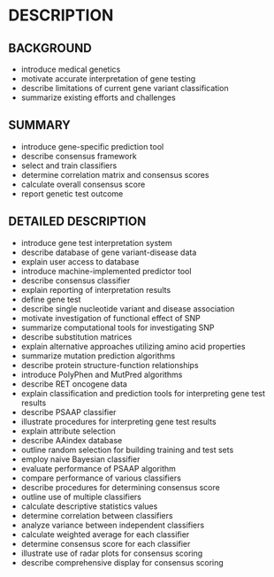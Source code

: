 # DESCRIPTION

## BACKGROUND

- introduce medical genetics
- motivate accurate interpretation of gene testing
- describe limitations of current gene variant classification
- summarize existing efforts and challenges

## SUMMARY

- introduce gene-specific prediction tool
- describe consensus framework
- select and train classifiers
- determine correlation matrix and consensus scores
- calculate overall consensus score
- report genetic test outcome

## DETAILED DESCRIPTION

- introduce gene test interpretation system
- describe database of gene variant-disease data
- explain user access to database
- introduce machine-implemented predictor tool
- describe consensus classifier
- explain reporting of interpretation results
- define gene test
- describe single nucleotide variant and disease association
- motivate investigation of functional effect of SNP
- summarize computational tools for investigating SNP
- describe substitution matrices
- explain alternative approaches utilizing amino acid properties
- summarize mutation prediction algorithms
- describe protein structure-function relationships
- introduce PolyPhen and MutPred algorithms
- describe RET oncogene data
- explain classification and prediction tools for interpreting gene test results
- describe PSAAP classifier
- illustrate procedures for interpreting gene test results
- explain attribute selection
- describe AAindex database
- outline random selection for building training and test sets
- employ naive Bayesian classifier
- evaluate performance of PSAAP algorithm
- compare performance of various classifiers
- describe procedures for determining consensus score
- outline use of multiple classifiers
- calculate descriptive statistics values
- determine correlation between classifiers
- analyze variance between independent classifiers
- calculate weighted average for each classifier
- determine consensus score for each classifier
- illustrate use of radar plots for consensus scoring
- describe comprehensive display for consensus scoring

